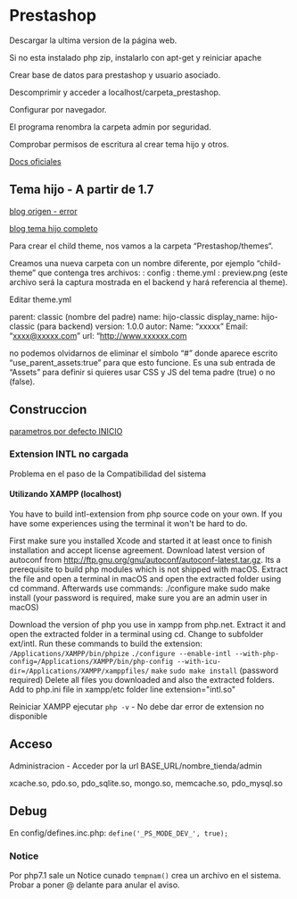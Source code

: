 # Prestashop

Descargar la ultima version de la página web.

Si no esta instalado php zip, instalarlo con apt-get y reiniciar apache

Crear base de datos para prestashop y usuario asociado.

Descomprimir y acceder a localhost/carpeta_prestashop.

Configurar por navegador.

El programa renombra la carpeta admin por seguridad.

Comprobar permisos de escritura al crear tema hijo y otros.

[Docs oficiales](https://devdocs.prestashop.com/1.7/modules/creation/module-file-structure/#cache-file-config-xml)


## Tema hijo - A partir de 1.7

[blog origen - error](https://www.4webs.es/blog/crear-tema-hijo-prestashop-1-7)

[blog tema hijo completo](https://www.jose-aguilar.com/blog/como-crear-un-tema-hijo-en-prestashop-1-7/)

Para crear el child theme, nos vamos a la carpeta “Prestashop/themes“. 

Creamos una nueva carpeta con un nombre diferente, por ejemplo “child-theme” que contenga tres archivos: 
  : config
  : theme.yml
  : preview.png (este archivo será la captura mostrada en el backend y hará referencia al theme).

Editar theme.yml

parent: classic (nombre del padre)
name: hijo-classic
display_name: hijo-classic (para backend)
version: 1.0.0
autor: Name: “xxxxx”
Email: “xxxx@xxxxx.com”
url: “http://www.xxxxxx.com

no podemos olvidarnos de eliminar el símbolo “#” donde aparece escrito “use_parent_assets:true” para que esto funcione. Es una sub entrada de “Assets” para definir si quieres usar CSS y JS del tema padre (true) o no (false).



## Construccion

[parametros por defecto INICIO](https://www.tiendaonlinemurcia.es/editar-plantilla-por-defecto-prestashop/)

### Extension INTL no cargada

Problema en el paso de la Compatibilidad del sistema

#### Utilizando XAMPP (localhost)

You have to build intl-extension from php source code on your own.
If you have some experiences using the terminal it won't be hard to do.

First make sure you installed Xcode and started it at least once to finish installation and accept license agreement.
Download latest version of autoconf from http://ftp.gnu.org/gnu/autoconf/autoconf-latest.tar.gz. Its a prerequisite to build php modules which is not shipped with macOS.
Extract the file and open a terminal in macOS and open the extracted folder using cd command.
Afterwards use commands:
./configure
make
sudo make install (your password is required, make sure you are an admin user in macOS)

Download the version of php you use in xampp from php.net.
Extract it and open the extracted folder in a terminal using cd.
Change to subfolder ext/intl.
Run these commands to build the extension:
`/Applications/XAMPP/bin/phpize`
`./configure --enable-intl --with-php-config=/Applications/XAMPP/bin/php-config --with-icu-dir=/Applications/XAMPP/xamppfiles/`
`make`
`sudo make install` (password required)
Delete all files you downloaded and also the extracted folders.
Add to php.ini file in xampp/etc folder line
extension="intl.so"

Reiniciar XAMPP
ejecutar `php -v` - No debe dar error de extension no disponible


## Acceso

Administracion - Acceder por la url BASE_URL/nombre_tienda/admin

xcache.so, pdo.so, pdo_sqlite.so, mongo.so, memcache.so, pdo_mysql.so

## Debug

En config/defines.inc.php: `define('_PS_MODE_DEV_', true);`

### Notice

Por php7.1 sale un Notice cunado `tempnam()` crea un archivo en el sistema. Probar a poner @ delante para anular el aviso.
